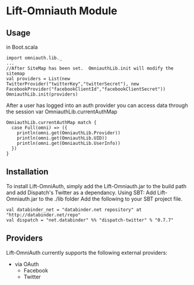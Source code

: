 # Lift-Omniauth Module
## Usage
in Boot.scala

    import omniauth.lib._
    ...
    //After SiteMap has been set.  OmniauthLib.init will modify the sitemap
    val providers = List(new TwitterProvider("twitterKey","twitterSecret"), new FacebookProvider("facebookClientId","facebookClientSecret"))
    OmniauthLib.init(providers)

After a user has logged into an auth provider you can access data through the session var OmniauthLib.currentAuthMap

    OmniauthLib.currentAuthMap match {
      case Full(omni) => ({
        println(omni.get(OmniauthLib.Provider))
        println(omni.get(OmniauthLib.UID))
        println(omni.get(OmniauthLib.UserInfo))
      })
    }

## Installation

To install Lift-OmniAuth, simply add the Lift-Omniauth.jar to the build path and add Dispatch's Twitter as a dependancy.
Using SBT:
Add Lift-Omniauth.jar to the ./lib folder
Add the following to your SBT project file.

    val databinder_net = "databinder.net repository" at "http://databinder.net/repo"
    val dispatch = "net.databinder" %% "dispatch-twitter" % "0.7.7"

    
## Providers

Lift-OmniAuth currently supports the following external providers:

* via OAuth
  * Facebook
  * Twitter
